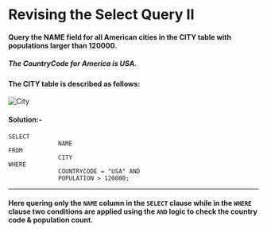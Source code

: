 # Revising the Select Query II

#### Query the NAME field for all American cities in the CITY table with populations larger than 120000. 

##### The CountryCode for America is USA.

#### The CITY table is described as follows:

![City](https://github.com/user-attachments/assets/ae0ca418-e197-4d75-84c6-041c8b1c5478)

#### Solution:-
```
SELECT
              NAME
FROM
              CITY
WHERE
              COUNTRYCODE = "USA" AND
              POPULATION > 120000;
```
---

#### Here quering only the ```NAME``` column in the ```SELECT``` clause while in the ```WHERE``` clause two conditions are applied using the ```AND``` logic to check the country code & population count.

